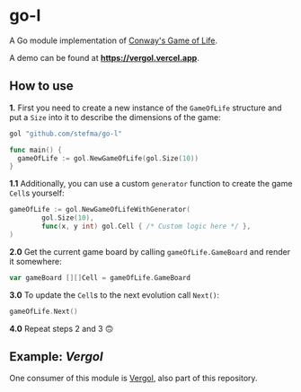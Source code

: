 # go-l

A Go module implementation of [Conway's Game of Life](https://en.wikipedia.org/wiki/Conway%27s_Game_of_Life).

A demo can be found at **https://vergol.vercel.app**.

## How to use

**1.** First you need to create a new instance of the `GameOfLife` structure and put a `Size` into it to describe the dimensions of the game:
```go
gol "github.com/stefma/go-l"

func main() {
  gameOfLife := gol.NewGameOfLife(gol.Size(10))
}
```

**1.1** Additionally, you can use a custom `generator` function to create the game `Cell`s yourself:
```go
gameOfLife := gol.NewGameOfLifeWithGenerator(
		gol.Size(10),
		func(x, y int) gol.Cell { /* Custom logic here */ },
)
```

**2.0** Get the current game board by calling `gameOfLife.GameBoard` and render it somewhere:
```go
var gameBoard [][]Cell = gameOfLife.GameBoard
```

**3.0** To update the `Cell`s to the next evolution call `Next()`:
```go
gameOfLife.Next()
```

**4.0** Repeat steps 2 and 3 🙃

## Example: *Vergol*

One consumer of this module is [Vergol](vergol/), also part of this repository.
